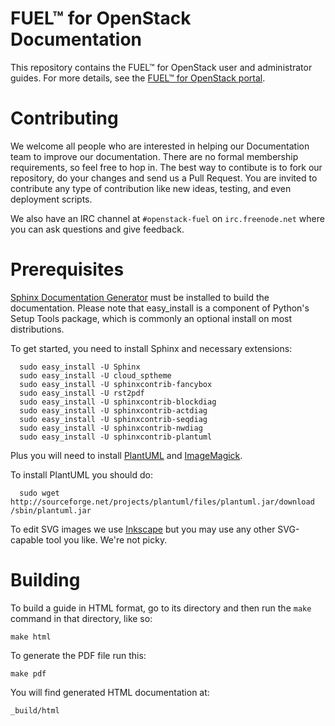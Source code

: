 FUEL™ for OpenStack Documentation
===

This repository contains the FUEL™ for OpenStack user and administrator guides. For more details, see the [FUEL™ for OpenStack portal](http://fuel.mirantis.com "FUEL™ for OpenStack portal").

Contributing
============
We welcome all people who are interested in helping our Documentation team to improve our documentation. There are no formal membership requirements, so feel free to hop in. The best way to contibute is to fork our repository, do your changes and send us a Pull Request. You are invited to contribute any type of contribution like new ideas, testing, and even deployment scripts.

We also have an IRC channel at ``#openstack-fuel`` on ``irc.freenode.net`` where you can ask questions and give feedback. 

Prerequisites
=============

[Sphinx Documentation Generator](http://sphinx-doc.org/ "Sphinx Documentation Generator") must be installed to build the documentation. Please note that easy_install is a component of Python's Setup Tools package, which is commonly an optional install on most distributions.

To get started, you need to install Sphinx and necessary extensions:

      sudo easy_install -U Sphinx
      sudo easy_install -U cloud_sptheme
      sudo easy_install -U sphinxcontrib-fancybox
      sudo easy_install -U rst2pdf
      sudo easy_install -U sphinxcontrib-blockdiag
      sudo easy_install -U sphinxcontrib-actdiag
      sudo easy_install -U sphinxcontrib-seqdiag
      sudo easy_install -U sphinxcontrib-nwdiag
      sudo easy_install -U sphinxcontrib-plantuml

Plus you will need to install [PlantUML](http://plantuml.sourceforge.net/ "PlantUML") and [ImageMagick](http://www.imagemagick.org/ "ImageMagick").

To install PlantUML you should do:

      sudo wget http://sourceforge.net/projects/plantuml/files/plantuml.jar/download /sbin/plantuml.jar

To edit SVG images we use [Inkscape](http://inkscape.org/ "Inkscape") but you may use any other SVG-capable tool you like. We're not picky.
    
Building
========

To build a guide in HTML format, go to its directory and then run the ``make`` command in that directory, like so:

    make html

To generate the PDF file run this:

    make pdf

You will find generated HTML documentation at:

    _build/html


